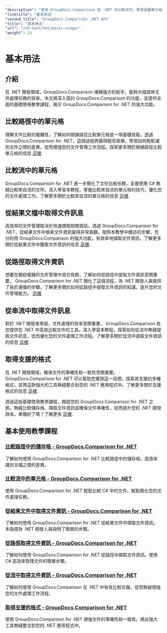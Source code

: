 ```yaml
---
"description": "使用 GroupDocs.Comparison 在 .NET 中比較文件。學習涵蓋單元格比較、文件資訊提取和支援格式的基本使用教學。"
"linktitle": "基本用法"
"second_title": "GroupDocs.Comparison .NET API"
"title": "基本用法"
"url": "/zh-hant/net/basic-usage/"
"weight": 24
---
```


# 基本用法

## 介紹

在 .NET 開發領域，GroupDocs.Comparison 堪稱強大的助手，能夠大幅提昇文件處理任務的效率。本文將深入探討 GroupDocs.Comparison 的功能，並提供全面的基礎使用教學課程，揭示 GroupDocs.Comparison for .NET 的強大功能。

## 比較路徑中的單元格
理解文件比較的複雜性，了解如何根據路徑比較單元格是一項基礎技能。透過 GroupDocs.Comparison for .NET，這個過程將變得輕而易舉。學習如何輕鬆識別文件之間的差異，從而增強您的文件管理工作流程。探索更多關於根據路徑比較單元格的信息 [這裡](./compare-cells-from-path/).

## 比較流中的單元格
GroupDocs.Comparison for .NET 進一步簡化了文件比較任務，支援使用 C# 無縫比較來自流的文件。深入學習本教程，掌握比較來自流的單元格的技巧，優化您的文件處理工作。了解更多關於比較來自流的單元格的信息 [這裡](./compare-cells-from-stream/).

## 從結果文檔中取得文件訊息
高效率的文件管理取決於快速擷取相關資訊。透過 GroupDocs.Comparison for .NET，從結果文件中檢索文件資訊變得非常直觀。按照本教學中概述的步驟，充分利用 GroupDocs.Comparison 的強大功能，有效率地擷取文件資訊。了解更多關於從結果文件中獲取文件資訊的信息 [這裡](./get-document-info-from-result-document/).

## 從路徑取得文件資訊
想要在錯綜複雜的文件管理中游刃有餘，了解如何從路徑中提取文件資訊至關重要。 GroupDocs.Comparison for .NET 簡化了這個流程，為 .NET 開發人員提供了易於遵循的步驟。了解更多關於如何從路徑中提取文件資訊的知識，提升您的文件管理能力。 [這裡](./get-document-info-from-path/).

## 從串流中取得文件訊息
對於 .NET 開發者來說，文件處理的效率至關重要。 GroupDocs.Comparison 為您提供在 .NET 中高效比較文件的工具。深入學習本教程，探索如何從流中無縫提取文件訊息，從而優化您的文件處理工作流程。了解更多關於從流中提取文件資訊的信息 [這裡](./get-document-info-from-stream/).

## 取得支援的格式
在 .NET 開發領域，確保文件的準確性和一致性至關重要。 GroupDocs.Comparison for .NET 可以幫助您實現這一目標。探索其支援的多種格式，並將這款強大的工具無縫整合到您的 .NET 應用程式中。了解更多關於支援格式的信息 [這裡](./get-supported-formats/).

透過這些基礎使用教學課程，開啟您的 GroupDocs.Comparison for .NET 之旅。無縫比較儲存格、擷取文件資訊並確保文件準確性，從而提升您的 .NET 開發效率。準備好了嗎？了解更多 [這裡](https://tutorials。groupdocs.com/comparison/net).
## 基本使用教學課程
### [比較路徑中的儲存格 - GroupDocs.Comparison for .NET](./compare-cells-from-path/)
了解如何使用 GroupDocs.Comparison for .NET 比較路徑中的儲存格。高效率識別文檔之間的差異。
### [比較流中的單元格 - GroupDocs.Comparison for .NET](./compare-cells-from-stream/)
使用 GroupDocs.Comparison for .NET 輕鬆比較 C# 中的文件。輕鬆簡化您的文件處理任務。
### [從結果文件中取得文件資訊 - GroupDocs.Comparison for .NET](./get-document-info-from-result-document/)
了解如何使用 GroupDocs.Comparison for .NET 從結果文件中擷取文件資訊。本指南為 .NET 開發人員說明了簡單的步驟。
### [從路徑取得文件資訊 - GroupDocs.Comparison for .NET](./get-document-info-from-path/)
了解如何使用 GroupDocs.Comparison for .NET 從路徑中擷取文件資訊。使用 C# 高效率管理文件的簡單步驟。
### [從流中取得文件資訊 - GroupDocs.Comparison for .NET](./get-document-info-from-stream/)
了解如何使用 GroupDocs.Comparison 在 .NET 中有效比較文檔，從而無縫增強您的文件處理工作流程。
### [取得支援的格式 - GroupDocs.Comparison for .NET](./get-supported-formats/)
使用 GroupDocs.Comparison for .NET 增強文件的準確性和一致性。將此強大工具無縫整合到您的 .NET 應用程式中。
